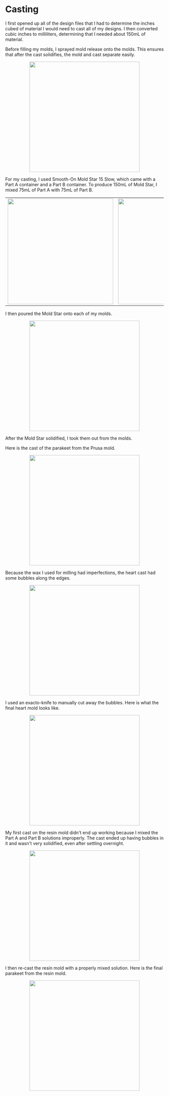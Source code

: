 # Casting

I first opened up all of the design files that I had to determine the inches cubed of material I would need to cast all of my designs. I then converted cubic inches to milliliters, determining that I needed about 150mL of material.

Before filling my molds, I sprayed mold release onto the molds. This ensures that after the cast solidifies, the mold and cast separate easily.

<center>
<img src="../../../pics/week12/moldRelease.jpg" width="350"/>
</center>

For my casting, I used Smooth-On Mold Star 15 Slow, which came with a Part A container and a Part B container. To produce 150mL of Mold Star, I mixed 75mL of Part A with 75mL of Part B.

<center>
<table>
    <tr>
        <td><img src="../../../pics/week12/partA.jpg" width="335"/></td>
        <td><img src="../../../pics/week12/partB.jpg" width="335"/></td>
        <td><img src="../../../pics/week12/mix.jpg" width="335"/></td>
    </tr>
</table>
</center>

I then poured the Mold Star onto each of my molds.

<center>
<img src="../../../pics/week12/allFilled.jpg" width="350"/>
</center>

After the Mold Star solidified, I took them out from the molds. 

Here is the cast of the parakeet from the Prusa mold.

<center>
<img src="../../../pics/week12/prusaParakeet.jpg" width="350"/>
</center>

Because the wax I used for milling had imperfections, the heart cast had some bubbles along the edges.

<center>
<img src="../../../pics/week12/heartBubbles.jpg" width="350"/>
</center>

I used an exacto-knife to manually cut away the bubbles. Here is what the final heart mold looks like.

<center>
<img src="../../../pics/week12/heart.jpg" width="350"/>
</center>

My first cast on the resin mold didn't end up working because I mixed the Part A and Part B solutions improperly. The cast ended up having bubbles in it and wasn't very solidified, even after settling overnight.

<center>
<img src="../../../pics/week12/failedResin.jpg" width="350"/>
</center>

I then re-cast the resin mold with a properly mixed solution. Here is the final parakeet from the resin mold.

<center>
<img src="../../../pics/week12/resinParakeet.jpg" width="350"/>
</center>
